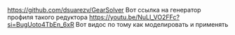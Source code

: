 https://github.com/dsuarezv/GearSolver
Вот ссылка на генератор профиля такого редуктора 
https://youtu.be/NuLI_VO2FFc?si=BugUoto4TbEn_6xR 
Вот видос по тому как моделировать и применять 